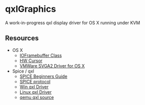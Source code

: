 qxlGraphics
===========

A work-in-progress qxl display driver for OS X running under KVM


Resources
---------
- OS X
  - [IOFramebuffer Class](https://developer.apple.com/LIBRARY/mac/documentation/Kernel/Reference/IOFramebuffer_reference/index.html)
  - [HW Cursor](http://stackoverflow.com/questions/2433207/different-cursor-formats-in-ioframebuffershared)
  - [VMWare SVGA2 Driver for OS X](http://sourceforge.net/projects/vmsvga2/)
- Spice / qxl
  - [SPICE Beginners Guide](http://www.spice-space.org/docs/spice_for_newbies.pdf)
  - [SPICE protocol](http://www.spice-space.org/docs/spice_protocol.pdf)
  - [Win qxl Driver](http://www.spice-space.org/page/WinQXL)
  - [Linux qxl Driver](http://cgit.freedesktop.org/xorg/driver/xf86-video-qxl)
  - [qemu qxl source](http://git.qemu.org/?p=qemu.git;a=tree;f=hw/display)
